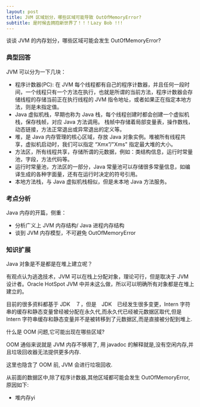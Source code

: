 ```yaml
---
layout: post
title: JVM 区域划分，哪些区域可能导致 OutOfMemoryError?
subtitle: 是时候去拥抱新世界了！！！Lazy Bob !!!
---
```

谈谈 JVM 的内存划分，哪些区域可能会发生 OutOfMemoryError?

### 典型回答
JVM 可以分为一下几块：
* 程序计数器(PC): 在 JVM 每个线程都有自己的程序计数器，并且任何一段时间，一个线程只有一个方法在执行，也就是所谓的当前方法，程序计数器会存储线程的存储当前正在执行线程的 JVM 指令地址，或者如果正在指定本地方法，则是未指定值。  
* Java 虚拟机栈，早期也称为 Java 栈，每个线程创建时都会创建一个虚拟机栈，保存栈帧，对应 Java 方法调用。 栈帧中存储着局部变量表，操作数栈，动态链接，方法正常退出或异常退出的定义等。
* 堆，是 Java 内存管理的核心区域，存放 Java 对象实例。堆被所有线程共享，虚拟机启动时，我们可以指定 “Xmx”/"Xms" 指定最大堆的大小。
* 方法区，所有线程共享，存储所谓的元数据，例如：类结构信息，运行时常量池，字段，方法代码等。
* 运行时常量池，方法区的一部分，Java 常量池可以存储很多常量信息，如编译生成的各种字面量，还有在运行时决定的符号引用。
* 本地方法栈，与 Java 虚拟机栈相似，但是未本地 Java 方法服务。

### 考点分析
Java 内存的开篇，侧重：　　
* 分析广义上 JVM 内存结构/ Java 进程内存结构
* 谈到 JVM 内存模型，不可避免 OutOfMemoryError

### 知识扩展

Java 对象是不是都是在堆上建立呢？

有观点认为逃逸技术，JVM 可以在栈上分配对象，理论可行，但是取决于 JVM 设计者。Oracle HotSpot JVM 中并未这么做，所以可以明确所有对象都是在堆上建立的。

目前的很多资料都基于 JDK　７，但是　JDK　已经发生很多变更，Intern 字符串的缓存和静态变量曾经被分配在永久代,而永久代已经被元数据区取代,但是 Intern 字符串缓存和静态变量并不是被转移到了元数据区,而是直接被分配到堆上.

什么是 OOM 问题,它可能出现在哪些区域?

OOM 通俗来说就是 JVM 内存不够用了, 用 javadoc 的解释就是,没有空闲内存,并且垃圾回收器无法提供更多内存.

这里也隐含了 OOM 前, JVM 会进行垃圾回收.

从前面的数据区中,除了程序计数器,其他区域都可能会发生 OutOfMemoryError,原因如下:
* 堆内存yi